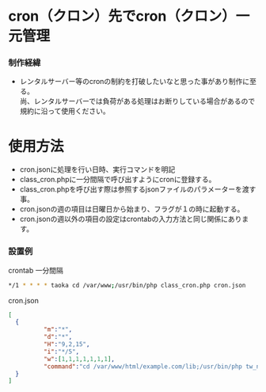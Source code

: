 # cron（クロン）先でcron（クロン）一元管理
### 制作経緯
- レンタルサーバー等のcronの制約を打破したいなと思った事があり制作に至る。  
尚、レンタルサーバーでは負荷がある処理はお断りしている場合があるので規約に沿って使用ください。  
# 使用方法
- cron.jsonに処理を行い日時、実行コマンドを明記
- class_cron.phpに一分間隔で呼び出すようにcronに登録する。
- class_cron.phpを呼び出す際は参照するjsonファイルのパラメーターを渡す事。
- cron.jsonの週の項目は日曜日から始まり、フラグが１の時に起動する。
- cron.jsonの週以外の項目の設定はcrontabの入力方法と同じ関係にあります。
   
### 設置例
crontab 一分間隔
```bash
*/1 * * * * taoka cd /var/www;/usr/bin/php class_cron.php cron.json
```

cron.json 
```json
[
  {
          "m":"*",
          "d":"*",
          "H":"9,2,15",
          "i":"*/5",
          "w":[1,1,1,1,1,1,1],
          "command":"cd /var/www/html/example.com/lib;/usr/bin/php tw_news.php example"
  }
]
```

